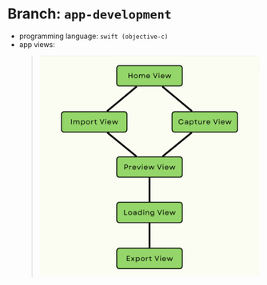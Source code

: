 # Branch: `app-development`
- programming language: `swift (objective-c)`
- app views:
  > ![Img](https://github.com/StephanoGit/images/blob/main/Screenshot%202023-10-15%20at%2017.51.17.png)
